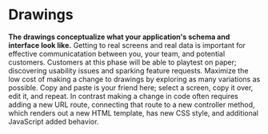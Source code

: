 # Drawings

**The drawings conceptualize what your application's schema and interface look like.** Getting to real screens and real data is important for effective communicatation between you, your team, and potential customers. Customers at this phase will be able to playtest on paper; discovering usability issues and sparking feature requests. Maximize the low cost of making a change to drawings by exploring as many variations as possible. Copy and paste is your friend here; select a screen, copy it over, edit it, and repeat. In contrast making a change in code often requires adding a new URL route, connecting that route to a new controller method, which renders out a new HTML template, has new CSS style, and additional JavaScript added behavior.
